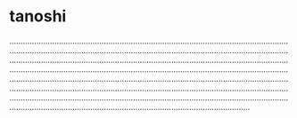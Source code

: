 # tanoshi
...............................................................................................................................................................................................................................................................................................................................................................................................................................................................................................................................................................................................................................................................................................................................................................................................................................................................................................................................................................................................................